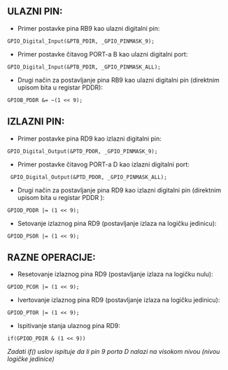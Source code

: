 <h2> ULAZNI PIN: </h2>


- Primer postavke pina RB9 kao ulazni digitalni pin:
```
GPIO_Digital_Input(&PTB_PDIR, _GPIO_PINMASK_9);
```
- Primer postavke čitavog PORT-a B kao ulazni digitalni port:
```
GPIO_Digital_Input(&PTB_PDIR, _GPIO_PINMASK_ALL);
```
- Drugi način za postavljanje pina RB9 kao ulazni digitalni pin (direktnim upisom bita u registar PDDR):
```
GPIOB_PDDR &= ~(1 << 9);
```

<h2>IZLAZNI PIN: </h2>

- Primer postavke pina RD9 kao izlazni digitalni pin:
``` 
GPIO_Digital_Output(&PTD_PDOR, _GPIO_PINMASK_9);
```  
- Primer postavke čitavog PORT-a D kao izlazni digitalni port:

```
 GPIO_Digital_Output(&PTD_PDOR, _GPIO_PINMASK_ALL);
```
- Drugi način za postavljanje pina RD9 kao izlazni digitalni pin (direktnim upisom bita u registar PDDR ):
```
GPIOD_PDDR |= (1 << 9);
```
- Setovanje izlaznog pina RD9 (postavljanje izlaza na logičku jedinicu):

```
GPIOD_PSOR |= (1 << 9);
```
  
<h2> RAZNE OPERACIJE: </h2>

- Resetovanje izlaznog pina RD9 (postavljanje izlaza na logičku nulu):

```
GPIOD_PCOR |= (1 << 9);
```
- Ivertovanje izlaznog pina RD9 (postavljanje izlaza na logičku jedinicu):
```
GPIOD_PTOR |= (1 << 9);
```
- Ispitivanje stanja ulaznog pina RD9:
```
if(GPIOD_PDIR & (1 << 9)) 
```
*Zadati if() uslov ispituje da li pin 9 porta D nalazi na visokom nivou (nivou logičke jedinice)*
